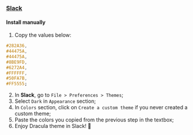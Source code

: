 ### [Slack](https://slack.com/)

#### Install manually

1. Copy the values below:

```css
#282A36,
#44475A,
#44475A,
#8BE9FD,
#6272A4,
#FFFFFF,
#50FA7B,
#FF5555;
```

2. In **Slack**, go to `File > Preferences > Themes`;
3. Select `Dark` in `Appearance` section;
4. In `Colors` section, click on `Create a custom theme` if you never created a custom theme;
5. Paste the colors you copied from the previous step in the textbox;
6. Enjoy Dracula theme in Slack! 💜
